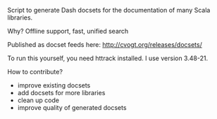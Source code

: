 Script to generate Dash docsets for the documentation of many Scala libraries.

Why? Offline support, fast, unified search

Published as docset feeds here: http://cvogt.org/releases/docsets/

To run this yourself, you need httrack installed. I use version 3.48-21.

How to contribute?
- improve existing docsets
- add docsets for more libraries
- clean up code
- improve quality of generated docsets
